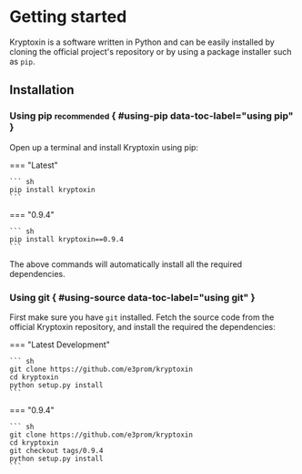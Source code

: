 # Getting started

Kryptoxin is a software written in Python and can be easily installed by cloning the official project's repository or by using a package installer such as `pip`.

## Installation

### Using pip <small>recommended</small> { #using-pip data-toc-label="using pip" }

Open up a terminal and install Kryptoxin using pip:

=== "Latest"

    ``` sh
    pip install kryptoxin
    ```
=== "0.9.4"

    ``` sh
    pip install kryptoxin==0.9.4
    ```

The above commands will automatically install all the required dependencies.

### Using git { #using-source data-toc-label="using git" }

First make sure you have `git` installed. Fetch the source code from the official Kryptoxin repository, and install the required the dependencies:

=== "Latest Development"

    ``` sh
    git clone https://github.com/e3prom/kryptoxin
    cd kryptoxin
    python setup.py install
    ```

=== "0.9.4"

    ``` sh
    git clone https://github.com/e3prom/kryptoxin
    cd kryptoxin
    git checkout tags/0.9.4
    python setup.py install
    ```
